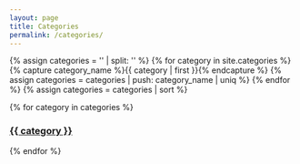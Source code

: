 ```yaml
---
layout: page
title: Categories
permalink: /categories/
---
```


{% assign categories = '' | split: '' %}
{% for category in site.categories %}
{% capture category_name %}{{ category | first }}{% endcapture %}
{% assign categories = categories | push: category_name | uniq %}
{% endfor %}
{% assign categories = categories | sort %}

<div id="archives">
{% for category in categories %}
  <div class="archive-group">
    <div id="#{{ category }}"></div>
    <p></p>
    <a name="{{ category }}" href="{{ site.baseUrl }}/{{ category }}"><h3 class="category-head">{{ category }}</h3></a>
  </div>
{% endfor %}
</div>

